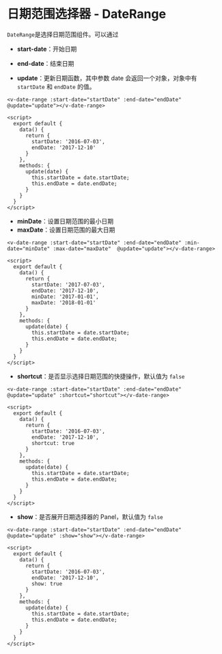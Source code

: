 # 日期范围选择器 - DateRange

`DateRange`是选择日期范围组件。可以通过

* **start-date**：开始日期
* **end-date**：结束日期

* **update**：更新日期函数，其中参数 date 会返回一个对象，对象中有 `startDate` 和 `endDate` 的值。

```vue
<v-date-range :start-date="startDate" :end-date="endDate" @update="update"></v-date-range>

<script>
  export default {
    data() {
      return {
        startDate: '2016-07-03',
        endDate: '2017-12-10'
      }
    },
    methods: {
      update(date) {
        this.startDate = date.startDate;
        this.endDate = date.endDate;
      }
    }
  }
</script>
```


* **minDate**：设置日期范围的最小日期
* **maxDate**：设置日期范围的最大日期

```vue
<v-date-range :start-date="startDate" :end-date="endDate" :min-date="minDate" :max-date="maxDate"  @update="update"></v-date-range>

<script>
  export default {
    data() {
      return {
        startDate: '2017-07-03',
        endDate: '2017-12-10',
        minDate: '2017-01-01',
        maxDate: '2018-01-01'
      }
    },
    methods: {
      update(date) {
        this.startDate = date.startDate;
        this.endDate = date.endDate;
      }
    }
  }
</script>
```

* **shortcut**：是否显示选择日期范围的快捷操作，默认值为 `false`

```vue
<v-date-range :start-date="startDate" :end-date="endDate" @update="update" :shortcut="shortcut"></v-date-range>

<script>
  export default {
    data() {
      return {
        startDate: '2016-07-03',
        endDate: '2017-12-10',
        shortcut: true
      }
    },
    methods: {
      update(date) {
        this.startDate = date.startDate;
        this.endDate = date.endDate;
      }
    }
  }
</script>
```

* **show**：是否展开日期选择器的 Panel，默认值为 `false`

```vue
<v-date-range :start-date="startDate" :end-date="endDate" @update="update" :show="show"></v-date-range>

<script>
  export default {
    data() {
      return {
        startDate: '2016-07-03',
        endDate: '2017-12-10',
        show: true
      }
    },
    methods: {
      update(date) {
        this.startDate = date.startDate;
        this.endDate = date.endDate;
      }
    }
  }
</script>
```
